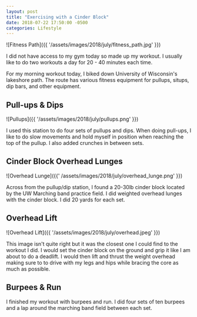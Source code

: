```yaml
---
layout: post
title: "Exercising with a Cinder Block"
date: 2018-07-22 17:50:00 -0500
categories: Lifestyle
---
```


![Fitness Path]({{ '/assets/images/2018/july/fitness_path.jpg' }})

I did not have access to my gym today so made up my workout. I usually like to do two workouts a day for 20 - 40 minutes each time.

For my morning workout today, I biked down University of Wisconsin's lakeshore path.
The route has various fitness equipment for pullups, situps, dip bars, and other equipment.

## Pull-ups & Dips
![Pullups]({{ '/assets/images/2018/july/pullups.png' }})

I used this station to do four sets of pullups and dips. When doing pull-ups, I like to do slow movements and hold myself in position when reaching the top of the pullup. I also added crunches in between sets.

## Cinder Block Overhead Lunges
![Overhead Lunge]({{' /assets/images/2018/july/overhead_lunge.png' }})

Across from the pullup/dip station, I found a 20-30lb cinder block located by the UW Marching band practice field. I did weighted overhead lunges with the cinder block. I did 20 yards for each set.

## Overhead Lift
![Overhead Lift]({{ '/assets/images/2018/july/overhead.jpeg' }})

This image isn't quite right but it was the closest one I could find to the workout I did. I would set the cinder block on the ground and grip it like I am about to do a deadlift. I would then lift and thrust the weight overhead making sure to to drive with my legs and hips while bracing the core as much as possible.

## Burpees & Run
I finished my workout with burpees and run. I did four sets of ten burpees and a lap around the marching band field between each set.

